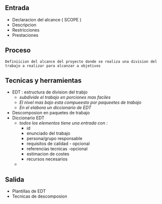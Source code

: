 
## Entrada 
- Declaracion del alcance ( SCOPE )
- Descripcion 
- Restricciones 
- Prestaciones 


## Proceso
	Definiicion del alcance del proyecto donde se realiza una division del trabajo a realizar para alcanzar a objetivos 


## Tecnicas y herramientas 
- EDT : estructura de division del trabjo 
	- *subdivide el trabajo en porciones mas faciles*
	- *El nivel mas bajo esta compueesto por paqueetes de trabajo* 
	- *En el elabora un diccionario de EDT*
- Descomposion en paquetes de trabajo 
- Diccionario EDT
	- *todos los elementos tiene una entrada con :*
		- id
		- enunciado del trabajo 
		- persona/grupo responsable 
		- requisitos de calidad - opcional
		- referencias tecnicas  -opcional
		- estimacion de costes 
		- recursos necesarios 
	- 

## Salida 

- Plantillas de EDT 
- Tecnicas de descomposion 
